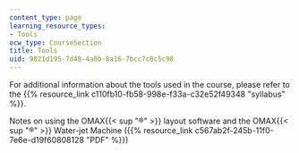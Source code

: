 ```yaml
---
content_type: page
learning_resource_types:
- Tools
ocw_type: CourseSection
title: Tools
uid: 9821d195-7d48-4a8b-8a16-7bcc7c8c5c98
---
```


For additional information about the tools used in the course, please refer to the {{% resource_link c110fb10-fb58-998e-f33a-c32e52f49348 "syllabus" %}}.

Notes on using the OMAX{{< sup "®" >}} layout software and the OMAX{{< sup "®" >}} Water-jet Machine ({{% resource_link c567ab2f-245b-11f0-7e6e-d19f60808128 "PDF" %}})